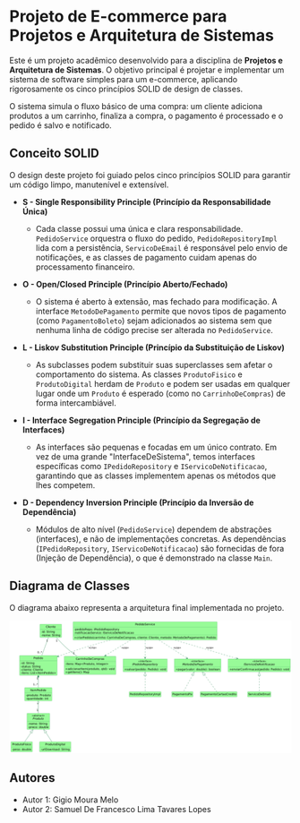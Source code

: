 # Projeto de E-commerce para Projetos e Arquitetura de Sistemas

Este é um projeto acadêmico desenvolvido para a disciplina de **Projetos e Arquitetura de Sistemas**. O objetivo principal é projetar e implementar um sistema de software simples para um e-commerce, aplicando rigorosamente os cinco princípios SOLID de design de classes.

O sistema simula o fluxo básico de uma compra: um cliente adiciona produtos a um carrinho, finaliza a compra, o pagamento é processado e o pedido é salvo e notificado.

## Conceito SOLID

O design deste projeto foi guiado pelos cinco princípios SOLID para garantir um código limpo, manutenível e extensível.

* **S - Single Responsibility Principle (Princípio da Responsabilidade Única)**
    * Cada classe possui uma única e clara responsabilidade. `PedidoService` orquestra o fluxo do pedido, `PedidoRepositoryImpl` lida com a persistência, `ServicoDeEmail` é responsável pelo envio de notificações, e as classes de pagamento cuidam apenas do processamento financeiro.

* **O - Open/Closed Principle (Princípio Aberto/Fechado)**
    * O sistema é aberto à extensão, mas fechado para modificação. A interface `MetodoDePagamento` permite que novos tipos de pagamento (como `PagamentoBoleto`) sejam adicionados ao sistema sem que nenhuma linha de código precise ser alterada no `PedidoService`.

* **L - Liskov Substitution Principle (Princípio da Substituição de Liskov)**
    * As subclasses podem substituir suas superclasses sem afetar o comportamento do sistema. As classes `ProdutoFisico` e `ProdutoDigital` herdam de `Produto` e podem ser usadas em qualquer lugar onde um `Produto` é esperado (como no `CarrinhoDeCompras`) de forma intercambiável.

* **I - Interface Segregation Principle (Princípio da Segregação de Interfaces)**
    * As interfaces são pequenas e focadas em um único contrato. Em vez de uma grande "InterfaceDeSistema", temos interfaces específicas como `IPedidoRepository` e `IServicoDeNotificacao`, garantindo que as classes implementem apenas os métodos que lhes competem.

* **D - Dependency Inversion Principle (Princípio da Inversão de Dependência)**
    * Módulos de alto nível (`PedidoService`) dependem de abstrações (interfaces), e não de implementações concretas. As dependências (`IPedidoRepository`, `IServicoDeNotificacao`) são fornecidas de fora (Injeção de Dependência), o que é demonstrado na classe `Main`.

## Diagrama de Classes

O diagrama abaixo representa a arquitetura final implementada no projeto.

![Diagrama de classes do E-commerce](../docs/diagrama_classes_proj-arquitetura.png)


## Autores

* Autor 1: Gigio Moura Melo
* Autor 2: Samuel De Francesco Lima Tavares Lopes